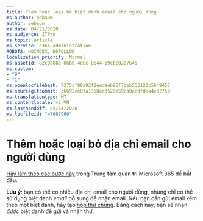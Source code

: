 ```yaml
---
title: Thêm hoặc loại bỏ biệt danh email cho người dùng
ms.author: pebaum
author: pebaum
ms.date: 04/21/2020
ms.audience: ITPro
ms.topic: article
ms.service: o365-administration
ROBOTS: NOINDEX, NOFOLLOW
localization_priority: Normal
ms.assetid: 82c0a06e-86b0-4e8c-8644-59cbc02e7645
ms.custom:
- "9"
- "1"
ms.openlocfilehash: 7275cf99a92f0eedeeb86f7beb555120c5649453
ms.sourcegitcommit: c6692ce0fa1358ec3529e59ca0ecdfdea4cdc759
ms.translationtype: MT
ms.contentlocale: vi-VN
ms.lasthandoff: 09/14/2020
ms.locfileid: "47687960"
---
```

# <a name="add-or-remove-an-email-address-for-a-user"></a>Thêm hoặc loại bỏ địa chỉ email cho người dùng

[Hãy làm theo các bước này](https://portal.office.com/AdminPortal/Home#/AssistedGuide/addemailoptions) trong Trung tâm quản trị Microsoft 365 để bắt đầu.

 **Lưu ý**: bạn có thể có nhiều địa chỉ email cho người dùng, nhưng chỉ có thể sử dụng biệt danh  *email*  bổ sung để nhận email. Nếu bạn cần gửi email kèm theo một biệt danh, hãy tạo [hộp thư chung](https://docs.microsoft.com/microsoft-365/admin/email/create-a-shared-mailbox). Bằng cách này, bạn sẽ nhận được biệt danh để gửi và nhận thư.
  